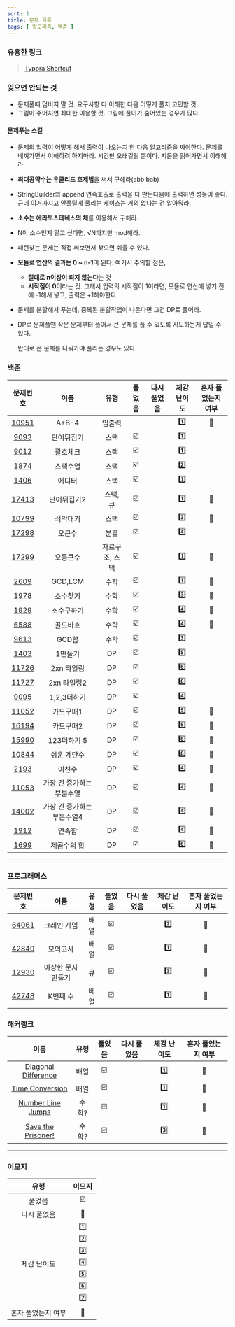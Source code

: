 ```yaml
---
sort: 1
title: 문제 목록
tags: [ 알고리즘, 백준 ]
---
```


### 유용한 링크

> [Typora Shortcut](https://support.typora.io/Shortcut-Keys/)

### 잊으면 안되는 것


* 문제풀때 덤비지 말 것. 요구사항 다 이해한 다음 어떻게 풀지 고민할 것
* 그림이 주어지면 최대한 이용할 것. 그림에 풀이가 숨어있는 경우가 많다.

#### 문제푸는 스킬

* 문제의 입력이 어떻게 해서 출력이 나오는지 안 다음 알고리즘을 짜야한다. 문제를 배껴가면서 이해하려 하지마라. 시간만 오래걸릴 뿐이다. 지문을 읽어가면서 이해해라

* **최대공약수는 유클리드 호제법**을 써서 구해라(abb bab)

* StringBuilder와 append 연속호출로 출력을 다 만든다음에 출력하면 성능이 좋다. 근데 이거가지고 안풀릴게 풀리는 케이스는 거의 없다는 건 알아둬라.

* **소수는 에라토스테네스의 체**를 이용해서 구해라. 

* N이 소수인지 알고 싶다면,  √N까지만 mod해라.

* 패턴찾는 문제는 직접 써보면서 찾으면 쉬울 수 있다.

* **모듈로 연산의 결과는 0 ~ n-1**이 된다. 여기서 주의할 점은, 
  * **절대로 n이상이 되지 않는다**는 것
  * **시작점이 0**이라는 것. 그래서 입력의 시작점이 1이라면, 모듈로 연산에 넣기 전에 -1해서 넣고, 출력은 +1해야한다.
  
* 문제를 분할해서 푸는데, 중복된 분할작업이 나온다면 그건 DP로 풀어라.

* DP로 문제풀땐 작은 문제부터 풀어서 큰 문제를 풀 수 있도록 시도하는게 답일 수 있다.

  반대로 큰 문제를 나눠가야 풀리는 경우도 있다.

### 백준

| 문제번호 | 이름 | 유형 | 풀었음 | 다시 풀었음 | 체감 난이도 | 혼자 풀었는지 여부 |
| :-----: | :--------: | :------: | :---: | :-----: | :---: | :---: |
| [10951](https://www.acmicpc.net/problem/10951) | A+B-4 | 입출력 |  |  | :one: | :1st_place_medal: |
| [9093](https://www.acmicpc.net/problem/9093) | 단어뒤집기 | 스택 | :ballot_box_with_check: |             | :one: |  |
| [9012](https://www.acmicpc.net/problem/9012) | 괄호체크 | 스택 | :ballot_box_with_check: |             | :one: |  |
| [1874](https://www.acmicpc.net/problem/1874) | 스택수열 | 스택 | :ballot_box_with_check: |             | :two: |  |
| [1406](https://www.acmicpc.net/problem/1406) | 에디터 | 스택 | :ballot_box_with_check: | | :one: |  |
| [17413](https://www.acmicpc.net/problem/17413) | 단어뒤집기2 | 스택, 큐 | :ballot_box_with_check: | | :one: | :1st_place_medal: |
| [10799](https://www.acmicpc.net/problem/10799) | 쇠막대기 | 스택 | :ballot_box_with_check: | | :three: | :1st_place_medal: |
| [17298](https://www.acmicpc.net/problem/17298) | 오큰수 | 분류 | :ballot_box_with_check: | | :four: |  |
| [17299](https://www.acmicpc.net/problem/17299) | 오등큰수 | 자료구조, 스택 | :ballot_box_with_check: | | :one: | :1st_place_medal: |
| [2609](https://www.acmicpc.net/problem/2609) | GCD,LCM | 수학 | :ballot_box_with_check: | | :one: | :1st_place_medal: |
| [1978](https://www.acmicpc.net/problem/1978) | 소수찾기 | 수학 | :ballot_box_with_check: | | :three: | :1st_place_medal: |
| [1929](https://www.acmicpc.net/problem/1929) | 소수구하기 | 수학 | :ballot_box_with_check: | | :four: | :1st_place_medal: |
| [6588](https://www.acmicpc.net/problem/6588) | 골드바흐 | 수학 | :ballot_box_with_check: | | :four: | :1st_place_medal: |
| [9613](https://www.acmicpc.net/problem/9613) | GCD합 | 수학 | :ballot_box_with_check: | | :three: | |
| [1403](https://www.acmicpc.net/problem/1403) | 1만들기 | DP | :ballot_box_with_check: | | :five: |  |
| [11726](https://www.acmicpc.net/problem/11726) | 2xn 타일링 | DP | :ballot_box_with_check: | | :six: |  |
| [11727](https://www.acmicpc.net/problem/11727) | 2xn 타일링2 | DP | :ballot_box_with_check: | | :six: | |
| [9095](https://www.acmicpc.net/problem/9095) | 1,2,3더하기 | DP | :ballot_box_with_check: | | :four: | |
| [11052](https://www.acmicpc.net/problem/11052) | 카드구매1 | DP | :ballot_box_with_check: | | :five: | :1st_place_medal: |
| [16194](https://www.acmicpc.net/problem/16194) | 카드구매2 | DP | :ballot_box_with_check: | | :five: | :1st_place_medal: |
| [15990](https://www.acmicpc.net/problem/15990) | 123더하기 5 | DP | :ballot_box_with_check: | | :six: | :1st_place_medal: |
| [10844](https://www.acmicpc.net/problem/10844) | 쉬운 계단수 | DP | :ballot_box_with_check: | | :six: | :1st_place_medal: |
| [2193](https://www.acmicpc.net/problem/2193) | 이친수 | DP | :ballot_box_with_check: | | :four: | :1st_place_medal: |
| [11053](https://www.acmicpc.net/problem/11053) | 가장 긴 증가하는 부분수열 | DP | :ballot_box_with_check: | | :four: | :1st_place_medal: |
| [14002](https://www.acmicpc.net/problem/14002) | 가장 긴 증가하는 부분수열4 | DP | :ballot_box_with_check: | | :four: | :1st_place_medal: |
| [1912](https://www.acmicpc.net/problem/1912) | 연속합 | DP | :ballot_box_with_check: | | :four: | :1st_place_medal: |
| [1699](https://www.acmicpc.net/problem/1699) | 제곱수의 합 | DP | :ballot_box_with_check: | | :six: | :1st_place_medal: |



***



### 프로그래머스

|                           문제번호                           |        이름        | 유형 |         풀었음          | 다시 풀었음 | 체감 난이도 | 혼자 풀었는지 여부 |
| :----------------------------------------------------------: | :----------------: | :--: | :---------------------: | :---------: | :---------: | :----------------: |
| [64061](https://programmers.co.kr/learn/courses/30/lessons/64061?language=java) |    크레인 게임     | 배열 | :ballot_box_with_check: |             |    :two:    | :1st_place_medal:  |
| [42840](https://programmers.co.kr/learn/courses/30/lessons/42840) |      모의고사      | 배열 | :ballot_box_with_check: |             |    :one:    | :1st_place_medal:  |
| [12930](https://programmers.co.kr/learn/courses/30/lessons/12930) | 이상한 문자 만들기 |  큐  | :ballot_box_with_check: |             |   :three:   | :1st_place_medal:  |
| [42748](https://programmers.co.kr/learn/courses/30/lessons/42748) |      K번째 수      | 배열 | :ballot_box_with_check: |             |    :one:    | :1st_place_medal:  |



### 해커랭크

|                             이름                             | 유형  |         풀었음          | 다시 풀었음 | 체감 난이도 | 혼자 풀었는지 여부 |
| :----------------------------------------------------------: | :---: | :---------------------: | :---------: | :---------: | :----------------: |
| [Diagonal Difference](https://www.hackerrank.com/challenges/diagonal-difference/problem) | 배열  | :ballot_box_with_check: |             |    :one:    | :1st_place_medal:  |
| [Time Conversion](https://www.hackerrank.com/challenges/time-conversion/problem) | 배열  | :ballot_box_with_check: |             |    :one:    | :1st_place_medal:  |
| [Number Line Jumps](https://www.hackerrank.com/challenges/kangaroo/problem) | 수학? | :ballot_box_with_check: |             |    :one:    | :1st_place_medal:  |
| [Save the Prisoner!](https://www.hackerrank.com/challenges/save-the-prisoner/problem) | 수학? | :ballot_box_with_check: |             |   :three:   | :1st_place_medal:  |

***



### 이모지

| 	유형	 | 	이모지	 |
| :-----: | :-----: |
| 풀었음 | :ballot_box_with_check: |
|    다시 풀었음     |                       :checkered_flag:                       |
|    체감 난이도     | :one:<br />:two:<br />:three:<br />:four:<br />:five:<br />:six:<br />:seven:<br /> |
| 혼자 풀었는지 여부 |                      :1st_place_medal:                       |

